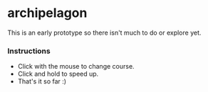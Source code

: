 # archipelagon
This is an early prototype so there isn't much to do or explore yet.

<h3>Instructions</h3>

- Click with the mouse to change course.
- Click and hold to speed up.
- That's it so far :)
